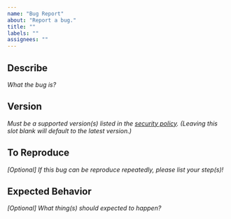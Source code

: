```yaml
---
name: "Bug Report"
about: "Report a bug."
title: ""
labels: ""
assignees: ""
---
```

## Describe

*What the bug is?*



## Version

*Must be a supported version(s) listed in the [security policy](https://github.com/hugoalh/NodeJS.AdvancedRandom/security/policy). (Leaving this slot blank will default to the latest version.)*



## To Reproduce

*\[Optional\] If this bug can be reproduce repeatedly, please list your step(s)!*



## Expected Behavior

*\[Optional\] What thing(s) should expected to happen?*


